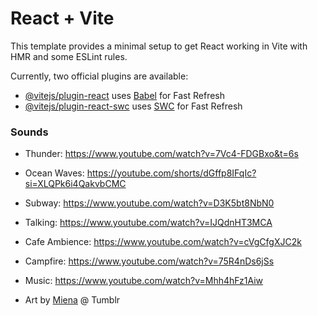 # React + Vite

This template provides a minimal setup to get React working in Vite with HMR and some ESLint rules.

Currently, two official plugins are available:

- [@vitejs/plugin-react](https://github.com/vitejs/vite-plugin-react/blob/main/packages/plugin-react/README.md) uses [Babel](https://babeljs.io/) for Fast Refresh
- [@vitejs/plugin-react-swc](https://github.com/vitejs/vite-plugin-react-swc) uses [SWC](https://swc.rs/) for Fast Refresh


### Sounds
- Thunder: https://www.youtube.com/watch?v=7Vc4-FDGBxo&t=6s

- Ocean Waves: https://youtube.com/shorts/dGffp8IFqIc?si=XLQPk6i4QakvbCMC

- Subway: https://www.youtube.com/watch?v=D3K5bt8NbN0

- Talking: https://www.youtube.com/watch?v=IJQdnHT3MCA

- Cafe Ambience: https://www.youtube.com/watch?v=cVgCfgXJC2k

- Campfire: https://www.youtube.com/watch?v=75R4nDs6jSs
  
- Music: https://www.youtube.com/watch?v=Mhh4hFz1Aiw

- Art by [Miena](https://mienar.tumblr.com) @ Tumblr
